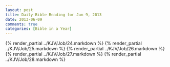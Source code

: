 ```yaml
---
layout: post
title: Daily Bible Reading for Jun 9, 2013
date: 2013-06-09
comments: true
categories: [Bible in a Year]
---
```

{% render_partial ../KJV/Job/24.markdown %}
{% render_partial ../KJV/Job/25.markdown %}
{% render_partial ../KJV/Job/26.markdown %}
{% render_partial ../KJV/Job/27.markdown %}
{% render_partial ../KJV/Job/28.markdown %}

